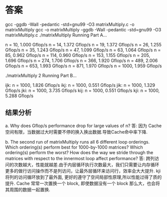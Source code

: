 # 答案
gcc -ggdb -Wall -pedantic -std=gnu99 -O3    matrixMultiply.c   -o matrixMultiply
gcc -o matrixMultiply -ggdb -Wall -pedantic -std=gnu99 -O3 matrixMultiply.c
./matrixMultiply
Running Part A...

n = 10, 1.000 Gflop/s
n = 14, 1.372 Gflop/s
n = 19, 1.372 Gflop/s
n = 26, 1.255 Gflop/s
n = 35, 1.243 Gflop/s
n = 47, 1.099 Gflop/s
n = 63, 1.064 Gflop/s
n = 85, 0.962 Gflop/s
n = 114, 0.960 Gflop/s
n = 153, 1.155 Gflop/s
n = 205, 1.696 Gflop/s
n = 274, 1.706 Gflop/s
n = 366, 1.920 Gflop/s
n = 489, 2.006 Gflop/s
n = 653, 1.993 Gflop/s
n = 871, 1.970 Gflop/s
n = 1000, 1.959 Gflop/s


./matrixMultiply 2
Running Part B...

ijk:	n = 1000, 1.826 Gflop/s
ikj:	n = 1000, 0.551 Gflop/s
jik:	n = 1000, 1.329 Gflop/s
jki:	n = 1000, 3.735 Gflop/s
kij:	n = 1000, 0.551 Gflop/s
kji:	n = 1000, 5.288 Gflop/s

## 结果分析
a. Why does Gflop/s performance drop for large values of n?
答: 因为 Cache 空间有限，当数据过大时需要不停的换入换出数据.导致Cache命中率下降.

b. The second run of matrixMultiply runs all 6 different loop orderings. Which ordering(s) perform best for 1000-by-1000 matrices? Which ordering(s) perform the worst? How does the way we stride through the matrices with respect to the innermost loop affect performance?
答: 跨列访问的次数越大，性能就越差.由于内层循环执行次数最大，我们只需要让内存循环更多的做行访问操作而不是列访问，让最外层循环来访问行，效率会大大提升. kji将列的访问循环放到了最外面, 更好的遵守了空间局部性原理,所以性能过得了质的提升.
    Cache 常常一次置换一个 block, 即使数据没有一个 block 那么大，也会将其周围的数据一起置换.
